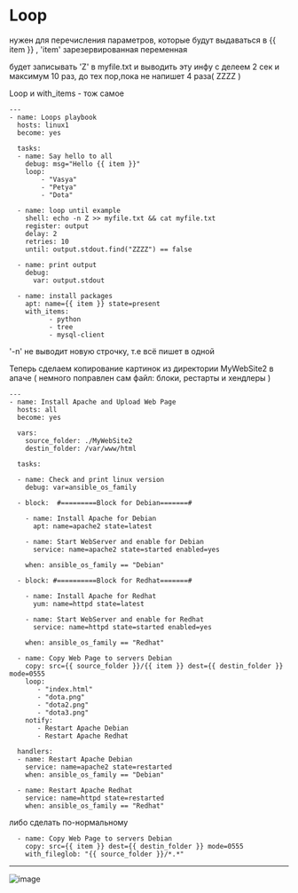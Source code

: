 # Loop
нужен для перечисления параметров, которые будут выдаваться в {{ item }} , 'item' зарезервированная переменная

будет записывать 'Z' в myfile.txt и выводить эту инфу с делеем 2 сек и максимум 10 раз, до тех пор,пока не напишет 4 раза( ZZZZ )

Loop и with_items - тож самое
```
---
- name: Loops playbook
  hosts: linux1
  become: yes

  tasks:
  - name: Say hello to all
    debug: msg="Hello {{ item }}"
    loop:
        - "Vasya"
        - "Petya"
        - "Dota"

  - name: loop until example
    shell: echo -n Z >> myfile.txt && cat myfile.txt
    register: output
    delay: 2
    retries: 10
    until: output.stdout.find("ZZZZ") == false

  - name: print output
    debug:
      var: output.stdout

  - name: install packages
    apt: name={{ item }} state=present
    with_items:
          - python
          - tree
          - mysql-client
```
'-n' не выводит новую строчку, т.е всё пишет в одной

Теперь сделаем копирование картинок из директории MyWebSite2 в апаче ( немного поправлен сам файл: блоки, рестарты и хендлеры )
```
---
- name: Install Apache and Upload Web Page
  hosts: all
  become: yes

  vars:
    source_folder: ./MyWebSite2
    destin_folder: /var/www/html

  tasks:

  - name: Check and print linux version
    debug: var=ansible_os_family

  - block:  #=========Block for Debian=======#

    - name: Install Apache for Debian
      apt: name=apache2 state=latest

    - name: Start WebServer and enable for Debian
      service: name=apache2 state=started enabled=yes

    when: ansible_os_family == "Debian"

  - block: #==========Block for Redhat=======#

    - name: Install Apache for Redhat
      yum: name=httpd state=latest

    - name: Start WebServer and enable for Redhat
      service: name=httpd state=started enabled=yes

    when: ansible_os_family == "Redhat"

  - name: Copy Web Page to servers Debian
    copy: src={{ source_folder }}/{{ item }} dest={{ destin_folder }} mode=0555
    loop:
       - "index.html"
       - "dota.png"
       - "dota2.png"
       - "dota3.png"
    notify:
       - Restart Apache Debian
       - Restart Apache Redhat

  handlers:
  - name: Restart Apache Debian
    service: name=apache2 state=restarted
    when: ansible_os_family == "Debian"

  - name: Restart Apache Redhat
    service: name=httpd state=restarted
    when: ansible_os_family == "Redhat"
```
либо сделать по-нормальному
```
  - name: Copy Web Page to servers Debian
    copy: src={{ item }} dest={{ destin_folder }} mode=0555
    with_fileglob: "{{ source_folder }}/*.*"
```
---

![image](https://github.com/user-attachments/assets/eef680ef-028c-4758-a16c-25bae2f599a5)

